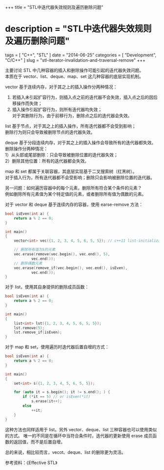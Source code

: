 +++
title = "STL中迭代器失效规则及遍历删除问题"
# description = "STL中迭代器失效规则及遍历删除问题"
tags = [ "C++", "STL" ]
date = "2014-06-25"
categories = [
    "Development",
    "C/C++"
]
slug = "stl-iterator-invalidation-and-traversal-remove"
+++

主要讨论 STL 中几种容器的插入和删除操作可能引起的迭代器失效问题。       
本质在于 vector、list、deque、map、set 这几种容器的底层实现机制。

vector 基于连续内存，对于其之上的插入操作分两种情况：       
1. 若插入未引起扩容行为，则插入点之前的迭代器不会失效，插入点之后的因后移操作而失效；                
2. 插入操作引起扩容行为，则所有迭代器均失效；                 
对于其删除行为，由于前移行为，删除点之后的迭代器会失效。                     


list 基于节点，对于其之上的插入操作，所有迭代器都不会受到影响；                   
删除行为则只会导致被删除节点的迭代器失效。

deque 基于分段连续内存，对于其之上的插入操作会导致所有的迭代器都失效。                     
删除操作分两种情况：              
1）从头部或尾部删除：只会导致被删除位置的迭代器失效；                 
2）删除其他位置：所有的迭代器都会失效。             

map 和 set 都属于关联容器，其底层实现基于二叉搜索树（红黑树）。             
对于插入行为，所有迭代器都不会受影响；删除只会影响被删除位置的迭代器。             

另一问题：如何遍历容器中的每个元素，删除所有符合某个条件的元素？                
例如删除所有元素值为某个特定值的元素，或者删除所有值为偶数的元素。               

对于 vector 和 deque 基于连续内存的容器，使用 earse-remove 方法：              

```cpp
bool isEven(int a) {
    return a % 2 == 0;
}

int main()
{
    vector<int> vec({1, 2, 3, 4, 5, 6, 5, 5}); // c++11 list-initialization

    // 删除所有值为5的元素
    vec.erase(remove(vec.begin(), vec.end(), 5),
            vec.end());
    // 删除偶数元素
    vec.erase(remove_if(vec.begin(), vec.end(), isEven),
            vec.end());
}
```

对于 list，使用其自身提供的删除成员函数：

```cpp
bool isEven(int a) {
    return a % 2 == 0;
}

int main()
{
    list<int> lst({1, 2, 3, 4, 5, 6, 5, 5});
    lst.remove(5);
    lst.remove_if(isEven);
}
```

对于 map 和 set，使用遍历时迭代器后置自增的方式：

```cpp
bool isEven(int a) {
    return a % 2 == 0;
}

int main()
{
    set<int> s({1, 2, 3, 4, 5, 6, 5, 5});

    for (auto it = s.begin(); it != s.end(); ) {
        if (*it == 5) // or isEven(*it)
            s.erase(it++);
        else
            ++it;
    }
}
```

这种方法也同样适用于 list。另外 vector、deque、list 三种容器也可以使用类似的方式。
唯一的不同是在循环中当符合条件时，迭代器的更新使用 erase 成员函数的返回值，而不是后置自增。    

总的来说，相比较而言，vecot、deque、list 的删除更为灵活。   
       
参考资料：《Effective STL》      
